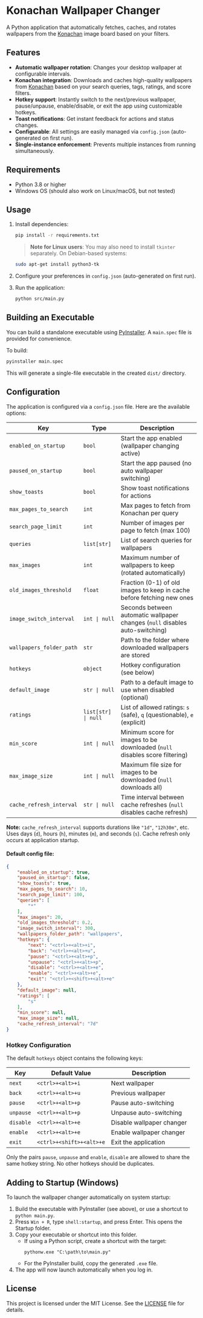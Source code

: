 # Konachan Wallpaper Changer

A Python application that automatically fetches, caches, and rotates wallpapers from the [Konachan](https://konachan.com/) image board based on your filters.

## Features

- **Automatic wallpaper rotation**: Changes your desktop wallpaper at configurable intervals.
- **Konachan integration**: Downloads and caches high-quality wallpapers from [Konachan](https://konachan.com/) based on your search queries, tags, ratings, and score filters.
- **Hotkey support**: Instantly switch to the next/previous wallpaper, pause/unpause, enable/disable, or exit the app using customizable hotkeys.
- **Toast notifications**: Get instant feedback for actions and status changes.
- **Configurable**: All settings are easily managed via `config.json` (auto-generated on first run).
- **Single-instance enforcement**: Prevents multiple instances from running simultaneously.

## Requirements

- Python 3.8 or higher
- Windows OS (should also work on Linux/macOS, but not tested)

## Usage

1. Install dependencies:
   ```sh
   pip install -r requirements.txt
   ```

   > **Note for Linux users**: You may also need to install `tkinter` separately. On Debian-based systems:

   ```sh
   sudo apt-get install python3-tk
   ```
2. Configure your preferences in `config.json` (auto-generated on first run).
3. Run the application:
   ```sh
   python src/main.py
   ```

## Building an Executable

You can build a standalone executable using [PyInstaller](https://pyinstaller.org/). A `main.spec` file is provided for convenience.

To build:

```sh
pyinstaller main.spec
```

This will generate a single-file executable in the created `dist/` directory.

## Configuration

The application is configured via a `config.json` file. Here are the available options:


| Key                      | Type                | Description                                                                  |
|--------------------------|---------------------|------------------------------------------------------------------------------|
| `enabled_on_startup`     | `bool`              | Start the app enabled (wallpaper changing active)                            |
| `paused_on_startup`      | `bool`              | Start the app paused (no auto wallpaper switching)                           |
| `show_toasts`            | `bool`              | Show toast notifications for actions                                         |
| `max_pages_to_search`    | `int`               | Max pages to fetch from Konachan per query                                   |
| `search_page_limit`      | `int`               | Number of images per page to fetch (max 100)                                 |
| `queries`                | `list[str]`         | List of search queries for wallpapers                                        |
| `max_images`             | `int`               | Maximum number of wallpapers to keep (rotated automatically)                 |
| `old_images_threshold`   | `float`             | Fraction (0-1) of old images to keep in cache before fetching new ones       |
| `image_switch_interval`  | `int \| null`       | Seconds between automatic wallpaper changes (`null` disables auto-switching) |
| `wallpapers_folder_path` | `str`               | Path to the folder where downloaded wallpapers are stored                    |
| `hotkeys`                | `object`            | Hotkey configuration (see below)                                             |
| `default_image`          | `str \| null`       | Path to a default image to use when disabled (optional)                      |
| `ratings`                | `list[str] \| null` | List of allowed ratings: `s` (safe), `q` (questionable), `e` (explicit)      |
| `min_score`              | `int \| null`       | Minimum score for images to be downloaded (`null` disables score filtering)  |
| `max_image_size`         | `int \| null`       | Maximum file size for images to be downloaded (`null` downloads all)         |
| `cache_refresh_interval` | `str \| null`       | Time interval between cache refreshes (`null` disables cache refresh)        |

**Note:** `cache_refresh_interval` supports durations like `"1d"`, `"12h30m"`, etc. Uses days (`d`), hours (`h`), minutes (`m`), and seconds (`s`). Cache refresh only occurs at application startup.


#### Default config file:

```json
{
    "enabled_on_startup": true,
    "paused_on_startup": false,
    "show_toasts": true,
    "max_pages_to_search": 10,
    "search_page_limit": 100,
    "queries": [
        "*"
    ],
    "max_images": 20,
    "old_images_threshold": 0.2,
    "image_switch_interval": 300,
    "wallpapers_folder_path": "wallpapers",
    "hotkeys": {
        "next": "<ctrl>+<alt>+i",
        "back": "<ctrl>+<alt>+u",
        "pause": "<ctrl>+<alt>+p",
        "unpause": "<ctrl>+<alt>+p",
        "disable": "<ctrl>+<alt>+e",
        "enable": "<ctrl>+<alt>+e",
        "exit": "<ctrl>+<shift>+<alt>+e"
    },
    "default_image": null,
    "ratings": [
        "s"
    ],
    "min_score": null,
    "max_image_size": null,
    "cache_refresh_interval": "7d"
}
```

### Hotkey Configuration

The default `hotkeys` object contains the following keys:

| Key       | Default Value            | Description               |
|-----------|--------------------------|---------------------------|
| `next`    | `<ctrl>+<alt>+i`         | Next wallpaper            |
| `back`    | `<ctrl>+<alt>+u`         | Previous wallpaper        |
| `pause`   | `<ctrl>+<alt>+p`         | Pause auto-switching      |
| `unpause` | `<ctrl>+<alt>+p`         | Unpause auto-switching    |
| `disable` | `<ctrl>+<alt>+e`         | Disable wallpaper changer |
| `enable`  | `<ctrl>+<alt>+e`         | Enable wallpaper changer  |
| `exit`    | `<ctrl>+<shift>+<alt>+e` | Exit the application      |

Only the pairs `pause`, `unpause` and `enable`, `disable` are allowed to share the same hotkey string. No other hotkeys should be duplicates.

## Adding to Startup (Windows)

To launch the wallpaper changer automatically on system startup:

1. Build the executable with PyInstaller (see above), or use a shortcut to `python main.py`.
2. Press `Win + R`, type `shell:startup`, and press Enter. This opens the Startup folder.
3. Copy your executable or shortcut into this folder.
   - If using a Python script, create a shortcut with the target:
     ```
     pythonw.exe "C:\path\to\main.py"
     ```
   - For the PyInstaller build, copy the generated `.exe` file.
4. The app will now launch automatically when you log in.

## License

This project is licensed under the MIT License. See the [LICENSE](LICENSE) file for details.
